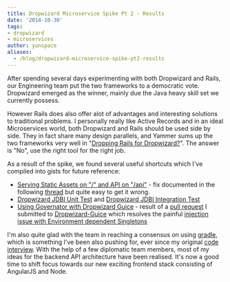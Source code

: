 ```yaml
---
title: Dropwizard Microservice Spike Pt 2 - Results
date: '2014-10-30'
tags:
- dropwizard
- microservices
author: yunspace
aliases:
  - /blog/dropwizard-microservice-spike-pt2-results
---
```

After spending several days experimenting with both Dropwizard and Rails, our Engineering team put the two frameworks to a democratic vote. Dropwizard emerged as the winner, mainly due the Java heavy skill set we currently possess.

However Rails does also offer alot of advantages and interesting solutions to traditional problems. I personally really like Active Records and in an ideal Microservices world, both Dropwizard and Rails should be used side by side. They in fact share many design parallels, and Yammer sums up the two frameworks very well in "[Dropping Rails for Dropwizard?][drop_rails]". The answer is "No", use the right tool for the right job.

As a result of the spike, we found several useful shortcuts which I've compiled into gists for future reference:

 * [Serving Static Assets on "/" and API on "/api"][dw_static] - fix documented in the following [thread][dw_static_thread] but quite easy to get it wrong.
 * [Dropwizard JDBI Unit Test][jdbi_unit] and [Dropwizard JDBI Integration Test][jdbi_integration]
 * [Using Governator with Dropwizard Guice][dw_governator] - result of a [pull request][pull_request_39] I submitted to [Dropwizard-Guice][dropwizard-guice] which resolves the painful [injection issue with Environment dependent Singletons][issue_19]

I'm also quite glad with the team in reaching a consensus on using [gradle][gradle], which is something I've been also pushing for, ever since my original [code interview][code_interview]. With the help of a few diplomatic team members, most of my ideas for the backend API architecture have been realised. It's now a good time to shift focus towards our new exciting frontend stack consisting of AngularJS and Node.

[apmasphere]: 		http://team.apmasphere.com/
[gradle]:			http://www.gradle.org/
[drop_rails]:		https://speakerdeck.com/bmorton/dropping-rails-for-dropwizard-from-abril-pro-ruby-2014
[dw_static]:		https://gist.github.com/yunspace/280817bd58dff7d8e4b8
[dw_static_thread]:	https://groups.google.com/forum/#!topic/dropwizard-user/UaVcAYm0VlQ
[jdbi_integration]: https://gist.github.com/yunspace/b50b5b89bc1bad1fa556
[jdbi_unit]:		https://gist.github.com/yunspace/9a50e11dbd8661271220
[dw_governator]:	https://gist.github.com/yunspace/cbdb80ddca1403b55833
[dropwizard-guice]: https://github.com/HubSpot/dropwizard-guice/
[pull_request_39]:	https://github.com/HubSpot/dropwizard-guice/pull/39
[issue_19]:			https://github.com/HubSpot/dropwizard-guice/issues/19
[code_interview]:	https://slides.com/yunzhilin/dropwizard-mongodb/
